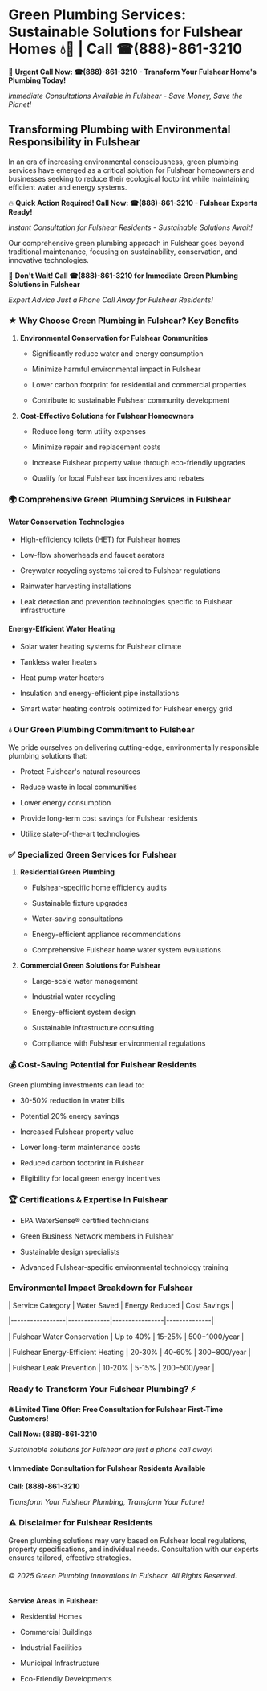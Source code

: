 # Green Plumbing Services: Sustainable Solutions for Fulshear Homes 💧🌿 | Call ☎(888)-861-3210

🚨 **Urgent Call Now: ☎(888)-861-3210 - Transform Your Fulshear Home's Plumbing Today!**
*Immediate Consultations Available in Fulshear - Save Money, Save the Planet!*

## Transforming Plumbing with Environmental Responsibility in Fulshear

In an era of increasing environmental consciousness, green plumbing services have emerged as a critical solution for Fulshear homeowners and businesses seeking to reduce their ecological footprint while maintaining efficient water and energy systems. 

🔥 **Quick Action Required! Call Now: ☎(888)-861-3210 - Fulshear Experts Ready!**
*Instant Consultation for Fulshear Residents - Sustainable Solutions Await!*

Our comprehensive green plumbing approach in Fulshear goes beyond traditional maintenance, focusing on sustainability, conservation, and innovative technologies.

🚨 **Don't Wait! Call ☎(888)-861-3210 for Immediate Green Plumbing Solutions in Fulshear**
*Expert Advice Just a Phone Call Away for Fulshear Residents!*

### ★ Why Choose Green Plumbing in Fulshear? Key Benefits

1. **Environmental Conservation for Fulshear Communities** 
   - Significantly reduce water and energy consumption
   - Minimize harmful environmental impact in Fulshear
   - Lower carbon footprint for residential and commercial properties
   - Contribute to sustainable Fulshear community development

2. **Cost-Effective Solutions for Fulshear Homeowners** 
   - Reduce long-term utility expenses
   - Minimize repair and replacement costs
   - Increase Fulshear property value through eco-friendly upgrades
   - Qualify for local Fulshear tax incentives and rebates

### 🌍 Comprehensive Green Plumbing Services in Fulshear

#### Water Conservation Technologies
- High-efficiency toilets (HET) for Fulshear homes
- Low-flow showerheads and faucet aerators
- Greywater recycling systems tailored to Fulshear regulations
- Rainwater harvesting installations
- Leak detection and prevention technologies specific to Fulshear infrastructure

#### Energy-Efficient Water Heating
- Solar water heating systems for Fulshear climate
- Tankless water heaters
- Heat pump water heaters
- Insulation and energy-efficient pipe installations
- Smart water heating controls optimized for Fulshear energy grid

### 💧 Our Green Plumbing Commitment to Fulshear

We pride ourselves on delivering cutting-edge, environmentally responsible plumbing solutions that:
- Protect Fulshear's natural resources
- Reduce waste in local communities
- Lower energy consumption
- Provide long-term cost savings for Fulshear residents
- Utilize state-of-the-art technologies

### ✅ Specialized Green Services for Fulshear

1. **Residential Green Plumbing**
   - Fulshear-specific home efficiency audits
   - Sustainable fixture upgrades
   - Water-saving consultations
   - Energy-efficient appliance recommendations
   - Comprehensive Fulshear home water system evaluations

2. **Commercial Green Solutions for Fulshear**
   - Large-scale water management
   - Industrial water recycling
   - Energy-efficient system design
   - Sustainable infrastructure consulting
   - Compliance with Fulshear environmental regulations

### 💰 Cost-Saving Potential for Fulshear Residents

Green plumbing investments can lead to:
- 30-50% reduction in water bills
- Potential 20% energy savings
- Increased Fulshear property value
- Lower long-term maintenance costs
- Reduced carbon footprint in Fulshear
- Eligibility for local green energy incentives

### 🏆 Certifications & Expertise in Fulshear

- EPA WaterSense® certified technicians
- Green Business Network members in Fulshear
- Sustainable design specialists
- Advanced Fulshear-specific environmental technology training

### Environmental Impact Breakdown for Fulshear

| Service Category | Water Saved | Energy Reduced | Cost Savings |
|-----------------|-------------|----------------|--------------|
| Fulshear Water Conservation | Up to 40% | 15-25% | $500-$1000/year |
| Fulshear Energy-Efficient Heating | 20-30% | 40-60% | $300-$800/year |
| Fulshear Leak Prevention | 10-20% | 5-15% | $200-$500/year |

### Ready to Transform Your Fulshear Plumbing? ⚡

**🔥 Limited Time Offer: Free Consultation for Fulshear First-Time Customers!**

**Call Now: (888)-861-3210**
*Sustainable solutions for Fulshear are just a phone call away!*

#### 📞 Immediate Consultation for Fulshear Residents Available

**Call: (888)-861-3210**
*Transform Your Fulshear Plumbing, Transform Your Future!*

### ⚠️ Disclaimer for Fulshear Residents

Green plumbing solutions may vary based on Fulshear local regulations, property specifications, and individual needs. Consultation with our experts ensures tailored, effective strategies.

###### © 2025 Green Plumbing Innovations in Fulshear. All Rights Reserved.

**Service Areas in Fulshear:** 
- Residential Homes
- Commercial Buildings
- Industrial Facilities
- Municipal Infrastructure
- Eco-Friendly Developments